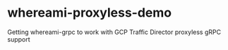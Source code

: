 # whereami-proxyless-demo
Getting whereami-grpc to work with GCP Traffic Director proxyless gRPC support
